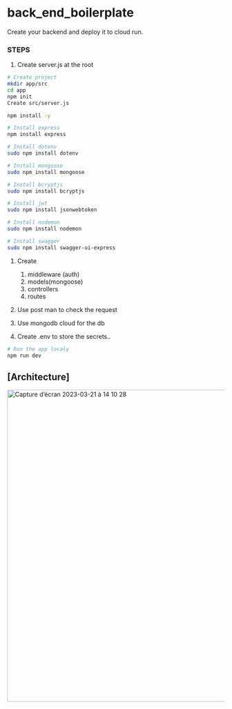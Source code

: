 # back_end_boilerplate
Create your backend and deploy it to cloud run.

### STEPS

1. Create server.js at the root 

```bash
# Create project 
mkdir app/src
cd app 
npm init
Create src/server.js 

npm install -y

# Install express 
npm install express

# Install dotenv
sudo npm install dotenv

# Install mongoose
sudo npm install mongoose

# Install bcryptjs
sudo npm install bcryptjs

# Install jwt
sudo npm install jsonwebtoken

# Install nodemon
sudo npm install nodemon

# Install swagger 
sudo npm install swagger-ui-express

```

1. Create 
    1. middleware (auth)
    2. models(mongoose)
    3. controllers
    4. routes

1. Use post man to check the request 
2. Use mongodb cloud for the db 
3. Create .env to store the secrets..

```bash
# Run the app localy 
npm run dev
```

## [Architecture]
<img width="723" alt="Capture d’écran 2023-03-21 à 14 10 28" src="https://user-images.githubusercontent.com/92106469/226616018-669b9154-05c5-4eb2-bb93-263884873403.png">

